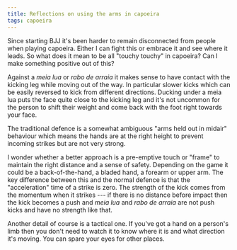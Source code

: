 ```yaml
---
title: Reflections on using the arms in capoeira
tags: capoeira
---
```


Since starting BJJ it's been harder to remain disconnected from people when playing capoeira. Either I can fight this or embrace it and see where it leads. So what does it mean to be all "touchy touchy" in capoeira? Can I make something positive out of this?

Against a _meia lua_ or _rabo de arraia_ it makes sense to have contact with the kicking leg while moving out of the way. In particular slower kicks which can be easily reversed to kick from different directions. Ducking under a meia lua puts the face quite close to the kicking leg and it's not uncommon for the person to shift their weight and come back with the foot right towards your face.

The traditional defence is a somewhat ambiguous "arms held out in midair" behaviour which means the hands are at the right height to prevent incoming strikes but are not very strong.

I wonder whether a better approach is a pre-emptive touch or "frame" to maintain the right distance and a sense of safety. Depending on the game it could be a back-of-the-hand, a bladed hand, a forearm or upper arm. The key difference between this and the normal defence is that the "acceleration" time of a strike is zero. The strength of the kick comes from the momentum when it strikes --- if there is no distance before impact then the kick becomes a push and _meia lua_ and _rabo de arraia_ are not push kicks and have no strength like that.

Another detail of course is a tactical one. If you've got a hand on a person's limb then you don't need to watch it to know where it is and what direction it's moving. You can spare your eyes for other places.

